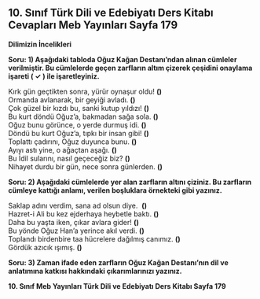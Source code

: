 ## 10. Sınıf Türk Dili ve Edebiyatı Ders Kitabı Cevapları Meb Yayınları Sayfa 179

**Dilimizin İncelikleri**

**Soru: 1) Aşağıdaki tabloda Oğuz Kağan Destanı’ndan alınan cümleler verilmiştir. Bu cümlelerde geçen zarfların altım çizerek çeşidini onaylama işareti ( ✓ ) ile işaretleyiniz.**

Kırk gün geçtikten sonra, yürür oynaşur oldu! **()**  
 Ormanda avlanarak, bir geyiği avladı. **()**  
 Çok güzel bir kızdı bu, sanki kutup yıldızı! **()**  
 Bu kurt döndü Oğuz’a, bakmadan sağa sola. **()**  
 Oğuz bunu görünce, o yerde durmuş idi. **()**  
 Döndü bu kurt Oğuz’a, tıpkı bir insan gibi! **()**  
 Toplattı çadırını, Oğuz duyunca bunu. **()**  
 Ayıyı astı yine, o ağaçtan aşağı. **()**  
 Bu İdil sularını, nasıl geçeceğiz biz? **()**  
 Nihayet durdu bir gün, nece sonra günlerden. **()**

**Soru: 2) Aşağıdaki cümlelerde yer alan zarfların altını çiziniz. Bu zarfların cümleye kattığı anlamı, verilen boşluklara örnekteki gibi yazınız.**

Saklap adını verdim, sana ad olsun diye.  **()**  
 Hazret-i Ali bu kez ejderhaya heybetle baktı. **()**  
 Daha bu yaşta iken, çıkar avlara gider! **()**  
 Bu yönde Oğuz Han’a yerince akıl verdi. **()**  
 Toplandı birdenbire taa hücrelere dağılmış canımız. **()**  
 Gördük azıcık ışımış. **()**

**Soru: 3) Zaman ifade eden zarfların Oğuz Kağan Destanı’nın dil ve anlatımına katkısı hakkındaki çıkarımlarınızı yazınız.**

**10. Sınıf Meb Yayınları Türk Dili ve Edebiyatı Ders Kitabı Sayfa 179**
